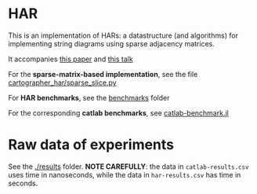 # HAR

This is an implementation of HARs: a datastructure (and algorithms) for
implementing string diagrams using sparse adjacency matrices.

It accompanies [this paper](https://arxiv.org/abs/2105.09257)
and [this talk](https://youtu.be/We7FuoOCxyA?t=7937)

For the **sparse-matrix-based implementation**, see the file
[cartographer_har/sparse_slice.py](cartographer_har/sparse_slice.py)

For **HAR benchmarks**, see the [benchmarks](./benchmarks) folder

For the corresponding **catlab benchmarks**, see
[catlab-benchmark.jl](./julia/catlab-benchmark.jl)

# Raw data of experiments

See the [./results](./results) folder.
**NOTE CAREFULLY**: the data in `catlab-results.csv` uses time in nanoseconds,
while the data in `har-results.csv` has time in seconds.
